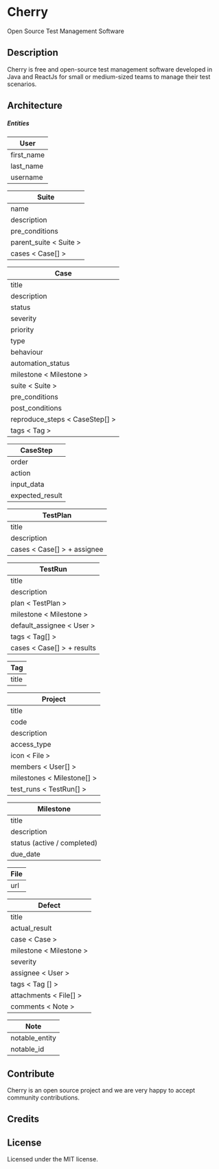 # Cherry
Open Source Test Management Software

## Description
Cherry is free and open-source test management software developed in Java and ReactJs
 for small or medium-sized teams to manage their test scenarios.

## Architecture
##### Entities
| User |
| ------- |
| first_name |
| last_name |
| username |

| Suite |
| ------- |
| name |
| description |
| pre_conditions |
| parent_suite < Suite > |
| cases < Case[] > |

| Case |
| ------- |
| title |
| description |
| status |
| severity |
| priority |
| type |
| behaviour |
| automation_status |
| milestone < Milestone > |
| suite < Suite > |
| pre_conditions |
| post_conditions |
| reproduce_steps < CaseStep[] > |
| tags < Tag > |

| CaseStep |
| ------- |
| order |
| action |
| input_data |
| expected_result |

| TestPlan |
| ------- |
| title |
| description |
| cases < Case[] > + assignee |

| TestRun |
| ------- |
| title |
| description |
| plan < TestPlan > |
| milestone < Milestone > |
| default_assignee < User > |
| tags < Tag[] > |
| cases < Case[] > + results |

| Tag |
| ------- |
| title |

| Project |
| ------- |
| title |
| code |
| description |
| access_type |
| icon < File > |
| members < User[] > |
| milestones < Milestone[] > |
| test_runs < TestRun[] > |

| Milestone |
| ------- |
| title |
| description |
| status (active / completed) |
| due_date |

| File |
| ------- |
| url |

| Defect |
| ------- |
| title |
| actual_result |
| case < Case > |
| milestone < Milestone > |
| severity |
| assignee < User > |
| tags < Tag [] > |
| attachments < File[] > |
| comments < Note > |

| Note |
| ------- |
| notable_entity |
| notable_id |

## Contribute
Cherry is an open source project and we are very happy to accept community contributions. 

## Credits


## License
Licensed under the MIT license.
